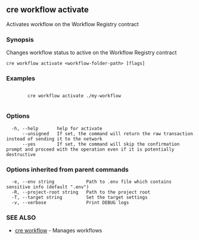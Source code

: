## cre workflow activate

Activates workflow on the Workflow Registry contract

### Synopsis

Changes workflow status to active on the Workflow Registry contract

```
cre workflow activate <workflow-folder-path> [flags]
```

### Examples

```

		cre workflow activate ./my-workflow
		
```

### Options

```
  -h, --help       help for activate
      --unsigned   If set, the command will return the raw transaction instead of sending it to the network
      --yes        If set, the command will skip the confirmation prompt and proceed with the operation even if it is potentially destructive
```

### Options inherited from parent commands

```
  -e, --env string            Path to .env file which contains sensitive info (default ".env")
  -R, --project-root string   Path to the project root
  -T, --target string         Set the target settings
  -v, --verbose               Print DEBUG logs
```

### SEE ALSO

* [cre workflow](cre_workflow.md)	 - Manages workflows

